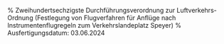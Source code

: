 % Zweihundertsechzigste Durchführungsverordnung zur Luftverkehrs-Ordnung (Festlegung von Flugverfahren für Anflüge nach Instrumentenflugregeln zum Verkehrslandeplatz Speyer)
% Ausfertigungsdatum: 03.06.2024
 